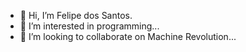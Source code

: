 - 👋 Hi, I’m Felipe dos Santos.
- 🦝 I’m interested in programming...
- 🤖 I’m looking to collaborate on Machine Revolution...
